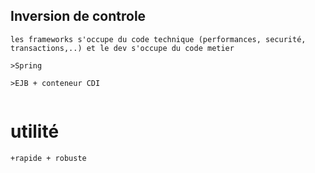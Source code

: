##  Inversion de controle

```
les frameworks s'occupe du code technique (performances, securité, transactions,..) et le dev s'occupe du code metier

>Spring 

>EJB + conteneur CDI


```

# utilité
```
+rapide + robuste

```